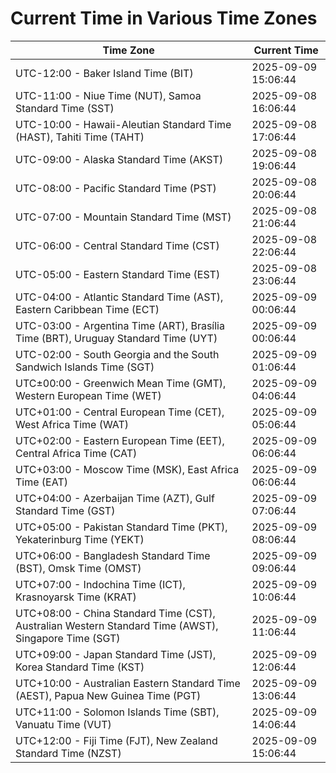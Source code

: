 # Current Time in Various Time Zones

| Time Zone | Current Time |
|-----------|--------------|
| UTC-12:00 - Baker Island Time (BIT) | 2025-09-09 15:06:44 |
| UTC-11:00 - Niue Time (NUT), Samoa Standard Time (SST) | 2025-09-08 16:06:44 |
| UTC-10:00 - Hawaii-Aleutian Standard Time (HAST), Tahiti Time (TAHT) | 2025-09-08 17:06:44 |
| UTC-09:00 - Alaska Standard Time (AKST) | 2025-09-08 19:06:44 |
| UTC-08:00 - Pacific Standard Time (PST) | 2025-09-08 20:06:44 |
| UTC-07:00 - Mountain Standard Time (MST) | 2025-09-08 21:06:44 |
| UTC-06:00 - Central Standard Time (CST) | 2025-09-08 22:06:44 |
| UTC-05:00 - Eastern Standard Time (EST) | 2025-09-08 23:06:44 |
| UTC-04:00 - Atlantic Standard Time (AST), Eastern Caribbean Time (ECT) | 2025-09-09 00:06:44 |
| UTC-03:00 - Argentina Time (ART), Brasília Time (BRT), Uruguay Standard Time (UYT) | 2025-09-09 00:06:44 |
| UTC-02:00 - South Georgia and the South Sandwich Islands Time (SGT) | 2025-09-09 01:06:44 |
| UTC±00:00 - Greenwich Mean Time (GMT), Western European Time (WET) | 2025-09-09 04:06:44 |
| UTC+01:00 - Central European Time (CET), West Africa Time (WAT) | 2025-09-09 05:06:44 |
| UTC+02:00 - Eastern European Time (EET), Central Africa Time (CAT) | 2025-09-09 06:06:44 |
| UTC+03:00 - Moscow Time (MSK), East Africa Time (EAT) | 2025-09-09 06:06:44 |
| UTC+04:00 - Azerbaijan Time (AZT), Gulf Standard Time (GST) | 2025-09-09 07:06:44 |
| UTC+05:00 - Pakistan Standard Time (PKT), Yekaterinburg Time (YEKT) | 2025-09-09 08:06:44 |
| UTC+06:00 - Bangladesh Standard Time (BST), Omsk Time (OMST) | 2025-09-09 09:06:44 |
| UTC+07:00 - Indochina Time (ICT), Krasnoyarsk Time (KRAT) | 2025-09-09 10:06:44 |
| UTC+08:00 - China Standard Time (CST), Australian Western Standard Time (AWST), Singapore Time (SGT) | 2025-09-09 11:06:44 |
| UTC+09:00 - Japan Standard Time (JST), Korea Standard Time (KST) | 2025-09-09 12:06:44 |
| UTC+10:00 - Australian Eastern Standard Time (AEST), Papua New Guinea Time (PGT) | 2025-09-09 13:06:44 |
| UTC+11:00 - Solomon Islands Time (SBT), Vanuatu Time (VUT) | 2025-09-09 14:06:44 |
| UTC+12:00 - Fiji Time (FJT), New Zealand Standard Time (NZST) | 2025-09-09 15:06:44 |
